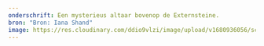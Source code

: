```yaml
---
onderschrift: Een mysterieus altaar bovenop de Externsteine.
bron: "Bron: Iana Shand"
image: https://res.cloudinary.com/ddio9vlzi/image/upload/v1680936056/sciencegeek/posts/altaar-externsteine-circel.jpg
---
```

